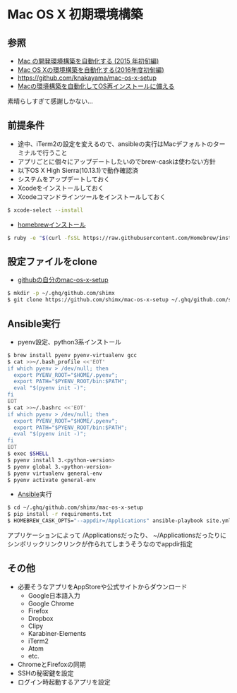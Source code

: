 Mac OS X 初期環境構築
==============

## 参照

* [Mac の開発環境構築を自動化する (2015 年初旬編)](http://t-wada.hatenablog.jp/entry/mac-provisioning-by-ansible)
* [Mac OS Xの環境構築を自動化する(2016年度初旬編)](http://dev.classmethod.jp/server-side/ansible/automate-build-mac-osx-env-by-ansible/)
* https://github.com/knakayama/mac-os-x-setup
* [Macの環境構築を自動化してOS再インストールに備える](http://patorash.hatenablog.com/entry/2017/09/18/021352)

素晴らしすぎて感謝しかない…

## 前提条件

* 途中、iTerm2の設定を変えるので、ansibleの実行はMacデフォルトのターミナルで行うこと
* アプリごとに個々にアップデートしたいのでbrew-caskは使わない方針
* 以下OS X High Sierra(10.13.1)で動作確認済
* システムをアップデートしておく
* Xcodeをインストールしておく
* Xcodeコマンドラインツールをインストールしておく
```bash
$ xcode-select --install
```
* [homebrewインストール](http://brew.sh/)
```bash
$ ruby -e "$(curl -fsSL https://raw.githubusercontent.com/Homebrew/install/master/install)"
```

## 設定ファイルをclone

* [githubの自分のmac-os-x-setup](https://github.com/shimx/mac-os-x-setup)
```bash
$ mkdir -p ~/.ghq/github.com/shimx
$ git clone https://github.com/shimx/mac-os-x-setup ~/.ghq/github.com/shimx/mac-os-x-setup
```

## Ansible実行

* pyenv設定、python3系インストール
```bash
$ brew install pyenv pyenv-virtualenv gcc
$ cat >>~/.bash_profile <<'EOT'
if which pyenv > /dev/null; then
  export PYENV_ROOT="$HOME/.pyenv";
  export PATH="$PYENV_ROOT/bin:$PATH";
  eval "$(pyenv init -)";
fi
EOT
$ cat >>~/.bashrc <<'EOT'
if which pyenv > /dev/null; then
  export PYENV_ROOT="$HOME/.pyenv";
  export PATH="$PYENV_ROOT/bin:$PATH";
  eval "$(pyenv init -)";
fi
EOT
$ exec $SHELL
$ pyenv install 3.<python-version>
$ pyenv global 3.<python-version>
$ pyenv virtualenv general-env
$ pyenv activate general-env
```

* [Ansible](https://github.com/ansible/ansible)実行
```bash
$ cd ~/.ghq/github.com/shimx/mac-os-x-setup
$ pip install -r requirements.txt
$ HOMEBREW_CASK_OPTS="--appdir=/Applications" ansible-playbook site.yml -vvvv --ask-become-pass
```
アプリケーションによって /Applicationsだったり、 ~/Applicationsだったりにシンボリックリンクリンクが作られてしまうそうなのでappdir指定

## その他

* 必要そうなアプリをAppStoreや公式サイトからダウンロード
  - Google日本語入力
  - Google Chrome
  - Firefox
  - Dropbox
  - Clipy
  - Karabiner-Elements
  - iTerm2
  - Atom
  - etc.
* ChromeとFirefoxの同期
* SSHの秘密鍵を設定
* ログイン時起動するアプリを設定
